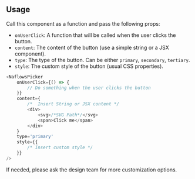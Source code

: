 ## Usage
Call this component as a function and pass the following props:
* `onUserClick`: A function that will be called when the user clicks the button.
* `content`: The content of the button (use a simple string or a JSX component).
* `type`: The type of the button. Can be either `primary`, `secondary`, `tertiary`. 
* `style`: The custom style of the button (usual CSS properties).

```javascript
<NaflowsPicker
    onUserClick={() => {
        // Do something when the user clicks the button
    }}
    content={
        /*  Insert String or JSX content */
        <div>
            <svg>/*SVG Path*/</svg>
            <span>Click me</span>
        </div>
    }
    type='primary'
    style={{
        /* Insert custom style */
    }}
/>
```

If needed, please ask the design team for more customization options.
<br><br>
